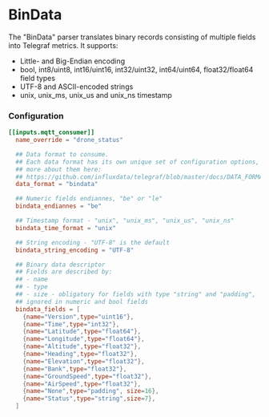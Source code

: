 # BinData

The "BinData" parser translates binary records consisting of multiple fields into Telegraf metrics. It supports:

* Little- and Big-Endian encoding
* bool, int8/uint8, int16/uint16, int32/uint32, int64/uint64, float32/float64 field types
* UTF-8 and ASCII-encoded strings
* unix, unix_ms, unix_us and unix_ns timestamp

### Configuration

```toml
[[inputs.mqtt_consumer]]
  name_override = "drone_status"

  ## Data format to consume.
  ## Each data format has its own unique set of configuration options, read
  ## more about them here:
  ## https://github.com/influxdata/telegraf/blob/master/docs/DATA_FORMATS_INPUT.md
  data_format = "bindata"

  ## Numeric fields endiannes, "be" or "le"
  bindata_endiannes = "be"

  ## Timestamp format - "unix", "unix_ms", "unix_us", "unix_ns"
  bindata_time_format = "unix"

  ## String encoding - "UTF-8" is the default
  bindata_string_encoding = "UTF-8"

  ## Binary data descriptor
  ## Fields are described by:
  ## - name
  ## - type
  ## - size - obligatory for fields with type "string" and "padding",
  ## ignored in numeric and bool fields
  bindata_fields = [
    {name="Version",type="uint16"},
    {name="Time",type="int32"},
    {name="Latitude",type="float64"},
    {name="Longitude",type="float64"},
    {name="Altitude",type="float32"},
    {name="Heading",type="float32"},
    {name="Elevation",type="float32"},
    {name="Bank",type="float32"},
    {name="GroundSpeed",type="float32"},
    {name="AirSpeed",type="float32"},
    {name="None",type="padding", size=16},
    {name="Status",type="string",size=7},
  ]
```
